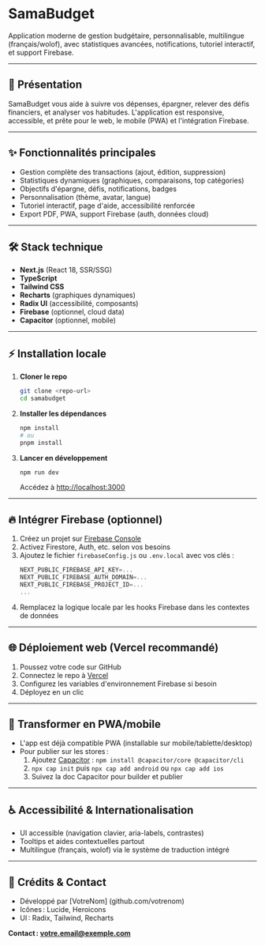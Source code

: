 # SamaBudget

Application moderne de gestion budgétaire, personnalisable, multilingue (français/wolof), avec statistiques avancées, notifications, tutoriel interactif, et support Firebase.

---

## 🚀 Présentation
SamaBudget vous aide à suivre vos dépenses, épargner, relever des défis financiers, et analyser vos habitudes. L'application est responsive, accessible, et prête pour le web, le mobile (PWA) et l'intégration Firebase.

---

## ✨ Fonctionnalités principales
- Gestion complète des transactions (ajout, édition, suppression)
- Statistiques dynamiques (graphiques, comparaisons, top catégories)
- Objectifs d'épargne, défis, notifications, badges
- Personnalisation (thème, avatar, langue)
- Tutoriel interactif, page d'aide, accessibilité renforcée
- Export PDF, PWA, support Firebase (auth, données cloud)

---

## 🛠️ Stack technique
- **Next.js** (React 18, SSR/SSG)
- **TypeScript**
- **Tailwind CSS**
- **Recharts** (graphiques dynamiques)
- **Radix UI** (accessibilité, composants)
- **Firebase** (optionnel, cloud data)
- **Capacitor** (optionnel, mobile)

---

## ⚡ Installation locale
1. **Cloner le repo**
   ```bash
   git clone <repo-url>
   cd samabudget
   ```
2. **Installer les dépendances**
   ```bash
   npm install
   # ou
   pnpm install
   ```
3. **Lancer en développement**
   ```bash
   npm run dev
   ```
   Accédez à [http://localhost:3000](http://localhost:3000)

---

## 🔥 Intégrer Firebase (optionnel)
1. Créez un projet sur [Firebase Console](https://console.firebase.google.com/)
2. Activez Firestore, Auth, etc. selon vos besoins
3. Ajoutez le fichier `firebaseConfig.js` ou `.env.local` avec vos clés :
   ```js
   NEXT_PUBLIC_FIREBASE_API_KEY=...
   NEXT_PUBLIC_FIREBASE_AUTH_DOMAIN=...
   NEXT_PUBLIC_FIREBASE_PROJECT_ID=...
   ...
   ```
4. Remplacez la logique locale par les hooks Firebase dans les contextes de données

---

## 🌐 Déploiement web (Vercel recommandé)
1. Poussez votre code sur GitHub
2. Connectez le repo à [Vercel](https://vercel.com/)
3. Configurez les variables d'environnement Firebase si besoin
4. Déployez en un clic

---

## 📱 Transformer en PWA/mobile
- L'app est déjà compatible PWA (installable sur mobile/tablette/desktop)
- Pour publier sur les stores :
  1. Ajoutez [Capacitor](https://capacitorjs.com/) : `npm install @capacitor/core @capacitor/cli`
  2. `npx cap init` puis `npx cap add android` ou `npx cap add ios`
  3. Suivez la doc Capacitor pour builder et publier

---

## ♿ Accessibilité & Internationalisation
- UI accessible (navigation clavier, aria-labels, contrastes)
- Tooltips et aides contextuelles partout
- Multilingue (français, wolof) via le système de traduction intégré

---

## 🙏 Crédits & Contact
- Développé par [VotreNom] (github.com/votrenom)
- Icônes : Lucide, Heroicons
- UI : Radix, Tailwind, Recharts

**Contact : [votre.email@exemple.com](mailto:votre.email@exemple.com)** 